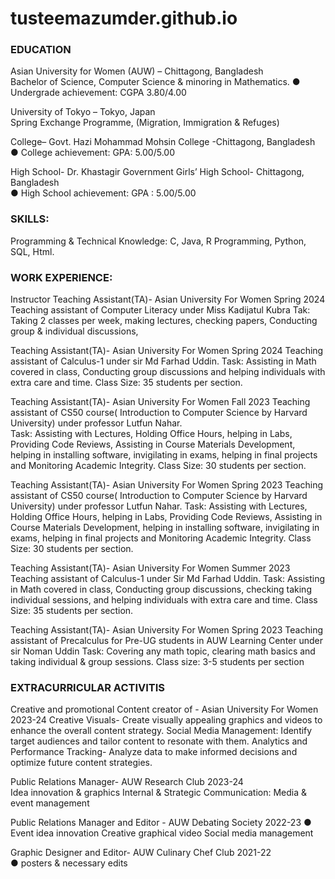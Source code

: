 # tusteemazumder.github.io

### EDUCATION

Asian University for Women (AUW) – Chittagong, Bangladesh                                                        
Bachelor of Science, Computer Science & minoring in Mathematics.
● Undergrade achievement: CGPA 3.80/4.00 

University of Tokyo – Tokyo, Japan    
Spring Exchange Programme, (Migration, Immigration & Refuges)

College– Govt. Hazi Mohammad Mohsin College -Chittagong, Bangladesh                                                 
● College achievement: GPA: 5.00/5.00 

High School- Dr. Khastagir Government Girls’ High School- Chittagong, Bangladesh                                 
● High School achievement: GPA : 5.00/5.00 

### SKILLS:
Programming & Technical Knowledge: C, Java, R Programming, Python, SQL, Html.

### WORK EXPERIENCE:
Instructor Teaching Assistant(TA)- Asian University For Women                                                                            Spring 2024
Teaching assistant of Computer Literacy under Miss Kadijatul Kubra
Tak: Taking 2 classes per week, making lectures, checking papers, Conducting group & individual discussions,


Teaching Assistant(TA)- Asian University For Women                                                                                      Spring 2024
Teaching assistant of Calculus-1 under sir Md Farhad Uddin.
Task: Assisting in Math covered in class, Conducting group discussions and helping individuals with extra care and time.
Class Size: 35 students per section.

Teaching Assistant(TA)- Asian University For Women                                                                                      Fall 2023
Teaching assistant of CS50 course( Introduction to Computer Science by Harvard University) under professor Lutfun Nahar.  
Task: Assisting with Lectures, Holding Office Hours, helping in Labs, Providing Code Reviews, Assisting in Course Materials Development, helping in installing software, invigilating in exams, helping in final projects and Monitoring Academic Integrity. 
Class Size: 30 students per section.

Teaching Assistant(TA)- Asian University For Women                                                                                     Spring 2023
Teaching assistant of CS50 course( Introduction to Computer Science by Harvard University) under professor Lutfun Nahar.
Task: Assisting with Lectures, Holding Office Hours, helping in Labs, Providing Code Reviews, Assisting in Course Materials Development, helping in installing software, invigilating in exams, helping in final projects and Monitoring Academic Integrity.
Class Size: 30 students per section.

Teaching Assistant(TA)- Asian University For Women                                                                                      Summer 2023
Teaching assistant of Calculus-1 under Sir Md Farhad Uddin.
Task: Assisting in Math covered in class, Conducting group discussions, checking  taking individual sessions, and helping individuals with extra care and time.
Class Size: 35 students per section.

Teaching Assistant(TA)- Asian University For Women                                                                                    Spring 2023
Teaching assistant of Precalculus for Pre-UG students in AUW Learning Center under sir Noman Uddin 
Task: Covering any math topic, clearing math basics and taking individual & group sessions.
Class size: 3-5 students per section

### EXTRACURRICULAR ACTIVITIS

  Creative and promotional Content creator of - Asian University For Women                                                         2023-24 
Creative Visuals- Create visually appealing graphics and videos to enhance the overall content strategy.
Social Media Management: Identify target audiences and tailor content to resonate with them.
Analytics and Performance Tracking- Analyze data to make informed decisions and optimize future content strategies.

   Public Relations Manager- AUW Research Club                                                                                     2023-24                                                                                
Idea innovation & graphics
Internal & Strategic Communication:
Media & event management

  Public Relations Manager and Editor - AUW Debating Society                                                                      2022-23
       ●    Event idea innovation
Creative graphical video
Social media management  

   Graphic Designer and Editor-  AUW Culinary Chef Club                                                                          2021-22      
 ● posters & necessary edits



